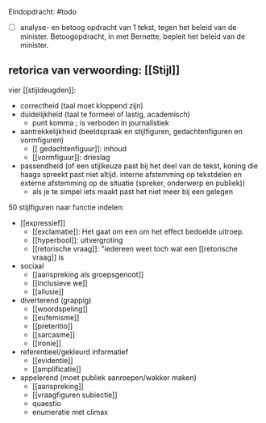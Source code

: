 
Eindopdracht:
#todo 
- [ ] analyse- en betoog opdracht van 1 tekst, tegen het beleid van de minister. Betoogopdracht, in met Bernette, bepleit het beleid van de minister.

## retorica van verwoording: [[Stijl]]
vier [[stijldeugden]]:
- correctheid (taal moet kloppend zijn)
- duidelijkheid (taal te formeel of lastig, academisch)
	- punt komma ; is verboden in journalistiek
- aantrekkelijkheid (beeldspraak en stijlfiguren, gedachtenfiguren en vormfiguren)
	- [[ gedachtenfiguur]]: inhoud
	- [[vormfiguur]]: drieslag
- passendheid (of een stijlkeuze past bij het deel van de tekst, koning die haags spreekt past niet altijd. interne afstemming op tekstdelen en externe afstemming op de situatie (spreker, onderwerp en publiek))
	- als je te simpel iets maakt past het niet meer bij een gelegen

50 stijlfiguren naar functie indelen:
- [[expressief]]
	- [[exclamatie]]: Het gaat om een om het effect bedoelde uitroep.
	- [[hyperbool]]: uitvergroting
	- [[retorische vraag]]: "iedereen weet toch wat een [[retorische vraag]] is
- sociaal
	- [[aanspreking als groepsgenoot]]
	- [[inclusieve we]]
	- [[allusie]]
- diverterend (grappig)
	- [[woordspeling]]
	- [[eufemisme]]
	- [[preteritio]]
	- [[sarcasme]]
	- [[ironie]]
- referentieel/gekleurd informatief
	- [[evidentie]]
	- [[amplificatie]]
- appelerend (moet publiek aanroepen/wakker maken)
	- [[aanspreking]]
	- [[vraagfiguren subiectie]]
	- quaestio
	- enumeratie met climax



